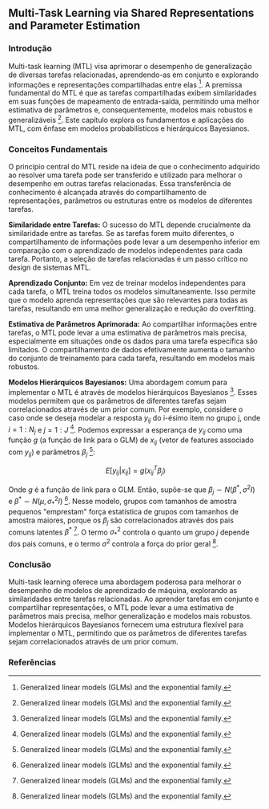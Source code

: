 ## Multi-Task Learning via Shared Representations and Parameter Estimation

### Introdução
Multi-task learning (MTL) visa aprimorar o desempenho de generalização de diversas tarefas relacionadas, aprendendo-as em conjunto e explorando informações e representações compartilhadas entre elas [^486]. A premissa fundamental do MTL é que as tarefas compartilhadas exibem similaridades em suas funções de mapeamento de entrada-saída, permitindo uma melhor estimativa de parâmetros e, consequentemente, modelos mais robustos e generalizáveis [^486]. Este capítulo explora os fundamentos e aplicações do MTL, com ênfase em modelos probabilísticos e hierárquicos Bayesianos.

### Conceitos Fundamentais
O princípio central do MTL reside na ideia de que o conhecimento adquirido ao resolver uma tarefa pode ser transferido e utilizado para melhorar o desempenho em outras tarefas relacionadas. Essa transferência de conhecimento é alcançada através do compartilhamento de representações, parâmetros ou estruturas entre os modelos de diferentes tarefas.

**Similaridade entre Tarefas:** O sucesso do MTL depende crucialmente da similaridade entre as tarefas. Se as tarefas forem muito diferentes, o compartilhamento de informações pode levar a um desempenho inferior em comparação com o aprendizado de modelos independentes para cada tarefa. Portanto, a seleção de tarefas relacionadas é um passo crítico no design de sistemas MTL.

**Aprendizado Conjunto:** Em vez de treinar modelos independentes para cada tarefa, o MTL treina todos os modelos simultaneamente. Isso permite que o modelo aprenda representações que são relevantes para todas as tarefas, resultando em uma melhor generalização e redução do overfitting.

**Estimativa de Parâmetros Aprimorada:** Ao compartilhar informações entre tarefas, o MTL pode levar a uma estimativa de parâmetros mais precisa, especialmente em situações onde os dados para uma tarefa específica são limitados. O compartilhamento de dados efetivamente aumenta o tamanho do conjunto de treinamento para cada tarefa, resultando em modelos mais robustos.

**Modelos Hierárquicos Bayesianos:** Uma abordagem comum para implementar o MTL é através de modelos hierárquicos Bayesianos [^486]. Esses modelos permitem que os parâmetros de diferentes tarefas sejam correlacionados através de um prior comum. Por exemplo, considere o caso onde se deseja modelar a resposta $y_{ij}$ do i-ésimo item no grupo j, onde $i = 1:N_j$ e $j = 1:J$ [^486]. Podemos expressar a esperança de $y_{ij}$ como uma função $g$ (a função de link para o GLM) de $x_{ij}$ (vetor de features associado com $y_{ij}$) e parâmetros $\beta_j$ [^486]:

$$\
E[y_{ij}|x_{ij}] = g(x_{ij}^T \beta_j)
$$

Onde $g$ é a função de link para o GLM. Então, supõe-se que $\beta_j \sim N(\beta^*, \sigma^2 I)$ e $\beta^* \sim N(\mu, \sigma_*^2 I)$ [^486]. Nesse modelo, grupos com tamanhos de amostra pequenos "emprestam" força estatística de grupos com tamanhos de amostra maiores, porque os $\beta_j$ são correlacionados através dos pais comuns latentes $\beta^*$ [^486]. O termo $\sigma_*^2$ controla o quanto um grupo $j$ depende dos pais comuns, e o termo $\sigma^2$ controla a força do prior geral [^486].

### Conclusão
Multi-task learning oferece uma abordagem poderosa para melhorar o desempenho de modelos de aprendizado de máquina, explorando as similaridades entre tarefas relacionadas. Ao aprender tarefas em conjunto e compartilhar representações, o MTL pode levar a uma estimativa de parâmetros mais precisa, melhor generalização e modelos mais robustos. Modelos hierárquicos Bayesianos fornecem uma estrutura flexível para implementar o MTL, permitindo que os parâmetros de diferentes tarefas sejam correlacionados através de um prior comum.

### Referências
[^486]: Generalized linear models (GLMs) and the exponential family.
<!-- END -->